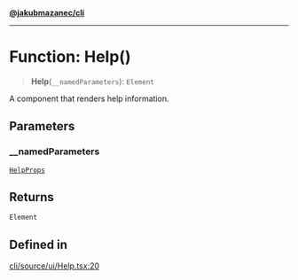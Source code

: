 [**@jakubmazanec/cli**](../README.md)

---

# Function: Help()

> **Help**(`__namedParameters`): `Element`

A component that renders help information.

## Parameters

### \_\_namedParameters

[`HelpProps`](../type-aliases/HelpProps.md)

## Returns

`Element`

## Defined in

[cli/source/ui/Help.tsx:20](https://github.com/jakubmazanec/tools/blob/0633c96618f3c6692ade528aee0f27ac091468a5/packages/cli/source/ui/Help.tsx#L20)

